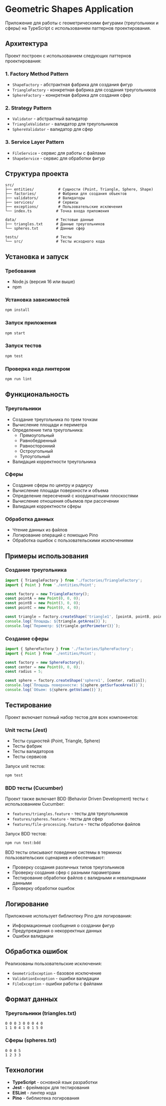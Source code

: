 # Geometric Shapes Application

Приложение для работы с геометрическими фигурами (треугольники и сферы) на TypeScript с использованием паттернов проектирования.

## Архитектура

Проект построен с использованием следующих паттернов проектирования:

### 1. Factory Method Pattern
- `ShapeFactory` - абстрактная фабрика для создания фигур
- `TriangleFactory` - конкретная фабрика для создания треугольников
- `SphereFactory` - конкретная фабрика для создания сфер

### 2. Strategy Pattern
- `Validator` - абстрактный валидатор
- `TriangleValidator` - валидатор для треугольников
- `SphereValidator` - валидатор для сфер

### 3. Service Layer Pattern
- `FileService` - сервис для работы с файлами
- `ShapeService` - сервис для обработки фигур

## Структура проекта

```
src/
├── entities/           # Сущности (Point, Triangle, Sphere, Shape)
├── factories/          # Фабрики для создания объектов
├── validators/         # Валидаторы
├── services/           # Сервисы
├── exceptions/         # Пользовательские исключения
└── index.ts           # Точка входа приложения

data/                  # Тестовые данные
├── triangles.txt      # Данные треугольников
└── spheres.txt        # Данные сфер

tests/                 # Тесты
└── src/               # Тесты исходного кода
```

## Установка и запуск

### Требования
- Node.js (версия 16 или выше)
- npm

### Установка зависимостей
```bash
npm install
```

### Запуск приложения
```bash
npm start
```

### Запуск тестов
```bash
npm test
```

### Проверка кода линтером
```bash
npm run lint
```

## Функциональность

### Треугольники
- Создание треугольника по трем точкам
- Вычисление площади и периметра
- Определение типа треугольника:
  - Прямоугольный
  - Равнобедренный
  - Равносторонний
  - Остроугольный
  - Тупоугольный
- Валидация корректности треугольника

### Сферы
- Создание сферы по центру и радиусу
- Вычисление площади поверхности и объема
- Определение пересечений с координатными плоскостями
- Вычисление отношения объемов при рассечении
- Валидация корректности сферы

### Обработка данных
- Чтение данных из файлов
- Логирование операций с помощью Pino
- Обработка ошибок с пользовательскими исключениями

## Примеры использования

### Создание треугольника
```typescript
import { TriangleFactory } from './factories/TriangleFactory';
import { Point } from './entities/Point';

const factory = new TriangleFactory();
const pointA = new Point(0, 0, 0);
const pointB = new Point(3, 0, 0);
const pointC = new Point(0, 4, 0);

const triangle = factory.createShape('triangle1', [pointA, pointB, pointC]);
console.log(`Площадь: ${triangle.getArea()}`);
console.log(`Периметр: ${triangle.getPerimeter()}`);
```

### Создание сферы
```typescript
import { SphereFactory } from './factories/SphereFactory';
import { Point } from './entities/Point';

const factory = new SphereFactory();
const center = new Point(0, 0, 0);
const radius = 5;

const sphere = factory.createShape('sphere1', [center, radius]);
console.log(`Площадь поверхности: ${sphere.getSurfaceArea()}`);
console.log(`Объем: ${sphere.getVolume()}`);
```

## Тестирование

Проект включает полный набор тестов для всех компонентов:

### Unit тесты (Jest)
- Тесты сущностей (Point, Triangle, Sphere)
- Тесты фабрик
- Тесты валидаторов
- Тесты сервисов

Запуск unit тестов:
```bash
npm test
```

### BDD тесты (Cucumber)
Проект также включает BDD (Behavior Driven Development) тесты с использованием Cucumber:

- `features/triangles.feature` - тесты для треугольников
- `features/spheres.feature` - тесты для сфер
- `features/file-processing.feature` - тесты обработки файлов

Запуск BDD тестов:
```bash
npm run test:bdd
```

BDD тесты описывают поведение системы в терминах пользовательских сценариев и обеспечивают:
- Проверку создания различных типов треугольников
- Проверку создания сфер с разными параметрами
- Тестирование обработки файлов с валидными и невалидными данными
- Проверку обработки ошибок

## Логирование

Приложение использует библиотеку Pino для логирования:
- Информационные сообщения о создании фигур
- Предупреждения о некорректных данных
- Ошибки валидации

## Обработка ошибок

Реализованы пользовательские исключения:
- `GeometricException` - базовое исключение
- `ValidationException` - ошибки валидации
- `FileException` - ошибки работы с файлами

## Формат данных

### Треугольники (triangles.txt)
```
0 0 0 3 0 0 0 4 0
1 1 0 4 1 0 1 5 0
```

### Сферы (spheres.txt)
```
0 0 0 5
1 2 3 3
```

## Технологии

- **TypeScript** - основной язык разработки
- **Jest** - фреймворк для тестирования
- **ESLint** - линтер кода
- **Pino** - библиотека логирования

